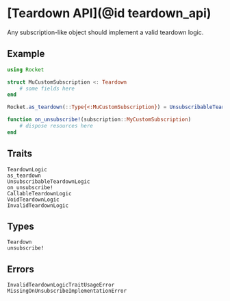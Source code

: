 # [Teardown API](@id teardown_api)

Any subscription-like object should implement a valid teardown logic.

## Example

```julia
using Rocket

struct MuCustomSubscription <: Teardown
    # some fields here
end

Rocket.as_teardown(::Type{<:MuCustomSubscription}) = UnsubscribableTeardownLogic()

function on_unsubscribe!(subscription::MyCustomSubscription)
    # dispose resources here
end
```

## Traits

```@docs
TeardownLogic
as_teardown
UnsubscribableTeardownLogic
on_unsubscribe!
CallableTeardownLogic
VoidTeardownLogic
InvalidTeardownLogic
```

## Types

```@docs
Teardown
unsubscribe!
```

## Errors

```@docs
InvalidTeardownLogicTraitUsageError
MissingOnUnsubscribeImplementationError
```
